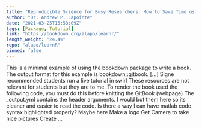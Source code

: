 ```yaml
---
title: "Reproducible Science for Busy Researchers: How to Save Time using Literate Programming"
author: "Dr. Andrew P. Lapointe"
date: "2021-03-25T15:53:09Z"
tags: [Package, Tutorial]
link: "https://bookdown.org/alapo/learnr/"
length_weight: "24.4%"
repo: "alapo/learnR"
pinned: false
---
```


This is a minimal example of using the bookdown package to write a book. The output format for this example is bookdown::gitbook. [...] Signe recommended students run a live tutorial in swirl These resources are not relevant for students but they are to me. To render the book used the following code, you must do this before knitting the GitBook (webpage) The _output.yml contains the header arguments. I would but them here so its cleaner and easier to read the code. Is there a way I can have matlab code syntax highlighted properly? Maybe here Make a logo Get Camera to take nice pictures Create  ...
